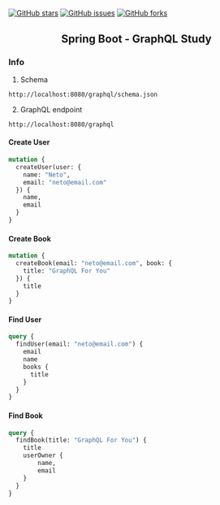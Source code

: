 # 

[![GitHub stars](https://img.shields.io/github/stars/netodeolino/study-graphql)](https://github.com/netodeolino/study-graphql/stargazers)
[![GitHub issues](https://img.shields.io/github/issues/netodeolino/study-graphql)](https://github.com/netodeolino/study-graphql/issues)
[![GitHub forks](https://img.shields.io/github/forks/netodeolino/study-graphql)](https://github.com/netodeolino/study-graphql/network)

<p align="center">
  <h2 align="center">Spring Boot - GraphQL Study</h2>
</p>


### Info
 
1. Schema
```
http://localhost:8080/graphql/schema.json
```
2. GraphQL endpoint
```
http://localhost:8080/graphql
```

#### Create User
```graphql
mutation {
  createUser(user: {
    name: "Neto",
    email: "neto@email.com"
  }) {
    name,
    email
  }
}
```

#### Create Book
```graphql
mutation {
  createBook(email: "neto@email.com", book: {
    title: "GraphQL For You"
  }) {
    title
  }
}
```

#### Find User
```graphql
query {
  findUser(email: "neto@email.com") {
    email
    name
    books {
      title
    }
  }
}
```

#### Find Book
```graphql
query {
  findBook(title: "GraphQL For You") {
    title
    userOwner {
        name,
        email
    }
  }
}
```